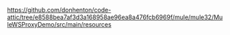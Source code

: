 https://github.com/donhenton/code-attic/tree/e8588bea7af3d3a168958ae96ea8a476fcb6969f/mule/mule32/MuleWSProxyDemo/src/main/resources
